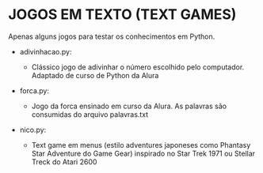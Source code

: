 # JOGOS EM TEXTO (TEXT GAMES)

Apenas alguns jogos para testar os conhecimentos em Python.

- adivinhacao.py:
  - Clássico jogo de adivinhar o número escolhido pelo computador. Adaptado de curso de Python da Alura
  
- forca.py:
  - Jogo da forca ensinado em curso da Alura. As palavras são consumidas do arquivo palavras.txt
  
- nico.py:
  - Text game em menus (estilo adventures japoneses como Phantasy Star Adventure do Game Gear) inspirado no Star Trek 1971 ou Stellar Treck do Atari 2600
